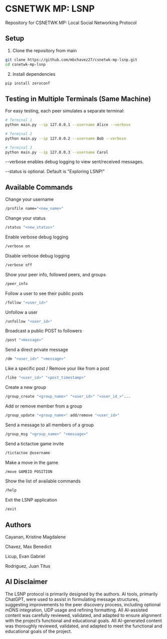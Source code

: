 # CSNETWK MP: LSNP
Repository for CSNETWK MP: Local Social Networking Protocol

## Setup
1. Clone the repository from main

```bash
git clone https://github.com/mbchavez27/csnetwk-mp-lsnp.git
cd csnetwk-mp-lsnp
```

2. Install dependencies
```bash
pip install zeroconf
```

## Testing in Multiple Terminals (Same Machine)
For easy testing, each peer simulates a separate terminal:
```bash
# Terminal 1 
python main.py --ip 127.0.0.1 --username Alice --verbose

# Terminal 2 
python main.py --ip 127.0.0.2 --username Bob --verbose

# Terminal 3
python main.py --ip 127.0.0.3 --username Carol

```
--verbose enables debug logging to view sent/received messages.

--status is optional. Default is "Exploring LSNP!"

## Available Commands
Change your username
```bash
/profile name="<new_name>"
```
Change your status
```bash
/status "<new_status>"
```
Enable verbose debug logging
```bash
/verbose on 
```
Disable verbose debug logging
```bash
/verbose off
```
Show your peer info, followed peers, and groups
```bash
/peer_info
```
Follow a user to see their public posts
```bash
/follow "<user_id>"
```
Unfollow a user
```bash
/unfollow "<user_id>"
```
Broadcast a public POST to followers
```bash
/post "<message>"
```
Send a direct private message
```bash
/dm "<user_id>" "<message>"
```
Like a specific post / Remove your like from a post
```bash
/like "<user_id>" "<post_timestamp>"
```
Create a new group
```bash
/group_create "<group_name>" "<user_id>" "<user_id_>"...
```
Add or remove member from a group
```bash
/group_update "<group_name>" add/remove "<user_id>"
```
Send a message to all members of a group
```bash
/group_msg "<group_name>" "<message>"
```
Send a tictactoe game invite
```bash
/tictactoe @username
```
Make a move in the game
```bash
/move GAMEID POSITION
```
Show the list of available commands
```bash
/help
```
Exit the LSNP application
```bash
/exit
```
## Authors
Cayanan, Kristine Magdalene

Chavez, Max Benedict

Licup, Evan Gabriel

Rodriguez, Juan Titus

## AI Disclaimer
The LSNP protocol is primarily designed by the authors. AI tools, primarily ChatGPT, were used to assist in formulating message structures, suggesting improvements to the peer discovery process, including optional mDNS integration, UDP usage and refining formatting. All AI-assisted content was carefully reviewed, validated, and adapted to ensure alignment with the project’s functional and educational goals. All AI-generated content was thoroughly reviewed, validated, and adapted to meet the functional and educational goals of the project.